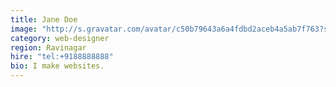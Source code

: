 ```yaml
---
title: Jane Doe
image: "http://s.gravatar.com/avatar/c50b79643a6a4fdbd2aceb4a5ab7f763?s=80"
category: web-designer
region: Ravinagar
hire: "tel:+9188888888"
bio: I make websites.
---
```

